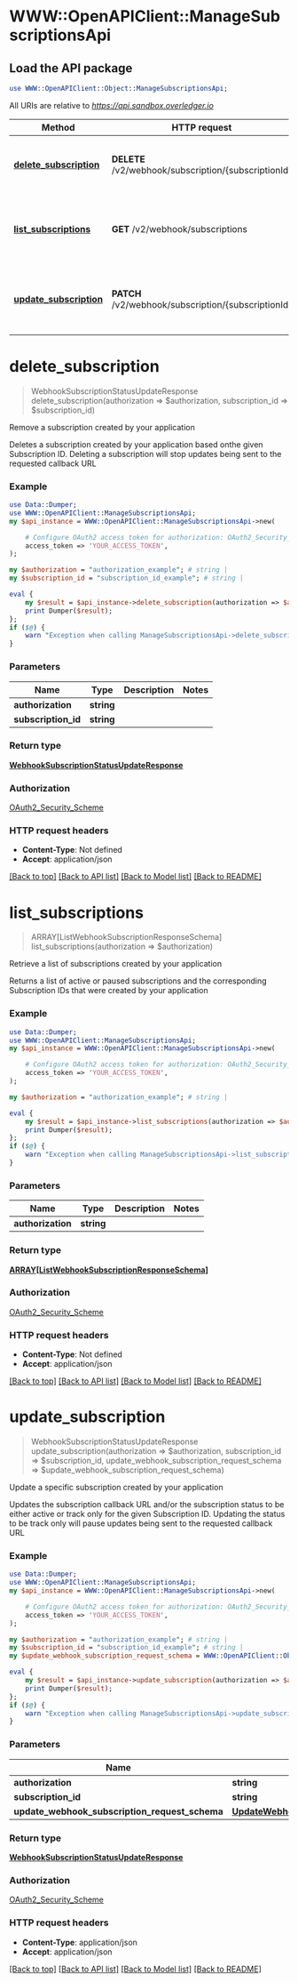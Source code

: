# WWW::OpenAPIClient::ManageSubscriptionsApi

## Load the API package
```perl
use WWW::OpenAPIClient::Object::ManageSubscriptionsApi;
```

All URIs are relative to *https://api.sandbox.overledger.io*

Method | HTTP request | Description
------------- | ------------- | -------------
[**delete_subscription**](ManageSubscriptionsApi.md#delete_subscription) | **DELETE** /v2/webhook/subscription/{subscriptionId} | Remove a subscription created by your application
[**list_subscriptions**](ManageSubscriptionsApi.md#list_subscriptions) | **GET** /v2/webhook/subscriptions | Retrieve a list of subscriptions created by your application
[**update_subscription**](ManageSubscriptionsApi.md#update_subscription) | **PATCH** /v2/webhook/subscription/{subscriptionId} | Update a specific subscription created by your application


# **delete_subscription**
> WebhookSubscriptionStatusUpdateResponse delete_subscription(authorization => $authorization, subscription_id => $subscription_id)

Remove a subscription created by your application

Deletes a subscription created by your application based onthe given Subscription ID. Deleting a subscription will stop updates being sent to the requested callback URL

### Example
```perl
use Data::Dumper;
use WWW::OpenAPIClient::ManageSubscriptionsApi;
my $api_instance = WWW::OpenAPIClient::ManageSubscriptionsApi->new(

    # Configure OAuth2 access token for authorization: OAuth2_Security_Scheme
    access_token => 'YOUR_ACCESS_TOKEN',
);

my $authorization = "authorization_example"; # string | 
my $subscription_id = "subscription_id_example"; # string | 

eval {
    my $result = $api_instance->delete_subscription(authorization => $authorization, subscription_id => $subscription_id);
    print Dumper($result);
};
if ($@) {
    warn "Exception when calling ManageSubscriptionsApi->delete_subscription: $@\n";
}
```

### Parameters

Name | Type | Description  | Notes
------------- | ------------- | ------------- | -------------
 **authorization** | **string**|  | 
 **subscription_id** | **string**|  | 

### Return type

[**WebhookSubscriptionStatusUpdateResponse**](WebhookSubscriptionStatusUpdateResponse.md)

### Authorization

[OAuth2_Security_Scheme](../README.md#OAuth2_Security_Scheme)

### HTTP request headers

 - **Content-Type**: Not defined
 - **Accept**: application/json

[[Back to top]](#) [[Back to API list]](../README.md#documentation-for-api-endpoints) [[Back to Model list]](../README.md#documentation-for-models) [[Back to README]](../README.md)

# **list_subscriptions**
> ARRAY[ListWebhookSubscriptionResponseSchema] list_subscriptions(authorization => $authorization)

Retrieve a list of subscriptions created by your application

Returns a list of active or paused subscriptions and the corresponding Subscription IDs that were created by your application

### Example
```perl
use Data::Dumper;
use WWW::OpenAPIClient::ManageSubscriptionsApi;
my $api_instance = WWW::OpenAPIClient::ManageSubscriptionsApi->new(

    # Configure OAuth2 access token for authorization: OAuth2_Security_Scheme
    access_token => 'YOUR_ACCESS_TOKEN',
);

my $authorization = "authorization_example"; # string | 

eval {
    my $result = $api_instance->list_subscriptions(authorization => $authorization);
    print Dumper($result);
};
if ($@) {
    warn "Exception when calling ManageSubscriptionsApi->list_subscriptions: $@\n";
}
```

### Parameters

Name | Type | Description  | Notes
------------- | ------------- | ------------- | -------------
 **authorization** | **string**|  | 

### Return type

[**ARRAY[ListWebhookSubscriptionResponseSchema]**](ListWebhookSubscriptionResponseSchema.md)

### Authorization

[OAuth2_Security_Scheme](../README.md#OAuth2_Security_Scheme)

### HTTP request headers

 - **Content-Type**: Not defined
 - **Accept**: application/json

[[Back to top]](#) [[Back to API list]](../README.md#documentation-for-api-endpoints) [[Back to Model list]](../README.md#documentation-for-models) [[Back to README]](../README.md)

# **update_subscription**
> WebhookSubscriptionStatusUpdateResponse update_subscription(authorization => $authorization, subscription_id => $subscription_id, update_webhook_subscription_request_schema => $update_webhook_subscription_request_schema)

Update a specific subscription created by your application

Updates the subscription callback URL and/or the subscription status to be either active or track only for the given Subscription ID. Updating the status to be track only will pause updates being sent to the requested callback URL

### Example
```perl
use Data::Dumper;
use WWW::OpenAPIClient::ManageSubscriptionsApi;
my $api_instance = WWW::OpenAPIClient::ManageSubscriptionsApi->new(

    # Configure OAuth2 access token for authorization: OAuth2_Security_Scheme
    access_token => 'YOUR_ACCESS_TOKEN',
);

my $authorization = "authorization_example"; # string | 
my $subscription_id = "subscription_id_example"; # string | 
my $update_webhook_subscription_request_schema = WWW::OpenAPIClient::Object::UpdateWebhookSubscriptionRequestSchema->new(); # UpdateWebhookSubscriptionRequestSchema | 

eval {
    my $result = $api_instance->update_subscription(authorization => $authorization, subscription_id => $subscription_id, update_webhook_subscription_request_schema => $update_webhook_subscription_request_schema);
    print Dumper($result);
};
if ($@) {
    warn "Exception when calling ManageSubscriptionsApi->update_subscription: $@\n";
}
```

### Parameters

Name | Type | Description  | Notes
------------- | ------------- | ------------- | -------------
 **authorization** | **string**|  | 
 **subscription_id** | **string**|  | 
 **update_webhook_subscription_request_schema** | [**UpdateWebhookSubscriptionRequestSchema**](UpdateWebhookSubscriptionRequestSchema.md)|  | 

### Return type

[**WebhookSubscriptionStatusUpdateResponse**](WebhookSubscriptionStatusUpdateResponse.md)

### Authorization

[OAuth2_Security_Scheme](../README.md#OAuth2_Security_Scheme)

### HTTP request headers

 - **Content-Type**: application/json
 - **Accept**: application/json

[[Back to top]](#) [[Back to API list]](../README.md#documentation-for-api-endpoints) [[Back to Model list]](../README.md#documentation-for-models) [[Back to README]](../README.md)


